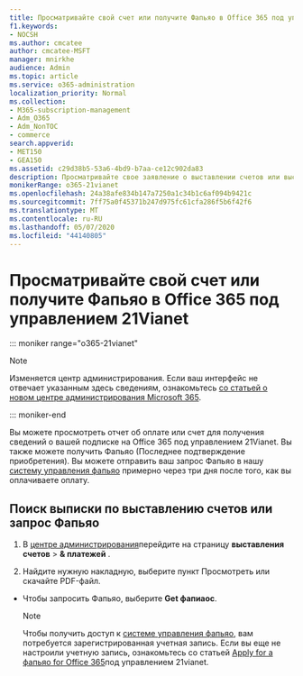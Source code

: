 ```yaml
---
title: Просматривайте свой счет или получите Фапьяо в Office 365 под управлением 21Vianet
f1.keywords:
- NOCSH
ms.author: cmcatee
author: cmcatee-MSFT
manager: mnirkhe
audience: Admin
ms.topic: article
ms.service: o365-administration
localization_priority: Normal
ms.collection:
- M365-subscription-management
- Adm_O365
- Adm_NonTOC
- commerce
search.appverid:
- MET150
- GEA150
ms.assetid: c29d38b5-53a6-4bd9-b7aa-ce12c902da83
description: Просматривайте свое заявление о выставлении счетов или выставьте счет о вашей организации Office 365 под управлением 21Vianet в Китае.
monikerRange: o365-21vianet
ms.openlocfilehash: 24a38afe834b147a7250a1c34b1c6af094b9421c
ms.sourcegitcommit: 7ff75a0f45371b247d975fc61cfa286f5b6f42f6
ms.translationtype: MT
ms.contentlocale: ru-RU
ms.lasthandoff: 05/07/2020
ms.locfileid: "44140805"
---
```

# <a name="view-your-bill-or-get-a-fapiao-in-office-365-operated-by-21vianet"></a>Просматривайте свой счет или получите Фапьяо в Office 365 под управлением 21Vianet

::: moniker range="o365-21vianet"

> [!NOTE]
> Изменяется центр администрирования. Если ваш интерфейс не отвечает указанным здесь сведениям, ознакомьтесь [со статьей о новом центре администрирования Microsoft 365](https://docs.microsoft.com/microsoft-365/admin/microsoft-365-admin-center-preview?view=o365-21vianet).

::: moniker-end

Вы можете просмотреть отчет об оплате или счет для получения сведений о вашей подписке на Office 365 под управлением 21Vianet. Вы также можете получить Фапьяо (Последнее подтверждение приобретения). Вы можете отправить ваш запрос Фапьяо в нашу [систему управления фапьяо](https://go.microsoft.com/fwlink/p/?linkid=837465) примерно через три дня после того, как вы оплачиваете оплату. 
  
## <a name="find-your-billing-statement-or-request-a-fapiao"></a>Поиск выписки по выставлению счетов или запрос Фапьяо
1. В [центре администрирования](https://go.microsoft.com/fwlink/p/?linkid=850627)перейдите на страницу **выставления счетов** \> **& платежей** .
    
2. Найдите нужную накладную, выберите пункт Просмотреть или скачайте PDF-файл.

    
  - Чтобы запросить Фапьяо, выберите **Get фапиаос**.
    
    > [!NOTE]
    > Чтобы получить доступ к [системе управления фапьяо](https://go.microsoft.com/fwlink/p/?linkid=837465), вам потребуется зарегистрированная учетная запись. Если вы еще не настроили учетную запись, ознакомьтесь со статьей [Apply for a фапьяо for Office 365](apply-for-a-fapiao.md)под управлением 21vianet. 
